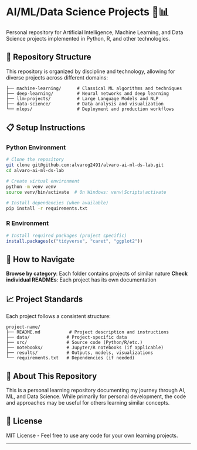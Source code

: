 # AI/ML/Data Science Projects 🤖📊

Personal repository for Artificial Intelligence, Machine Learning, and Data Science projects implemented in Python, R, and other technologies.

## 📁 Repository Structure

This repository is organized by discipline and technology, allowing for diverse projects across different domains:

```
├── machine-learning/      # Classical ML algorithms and techniques
├── deep-learning/         # Neural networks and deep learning
├── llm-projects/          # Large Language Models and NLP
├── data-science/          # Data analysis and visualization
└── mlops/                 # Deployment and production workflows
```

## 📋 Setup Instructions

### Python Environment
```bash
# Clone the repository
git clone git@github.com:alvarog2491/alvaro-ai-ml-ds-lab.git
cd alvaro-ai-ml-ds-lab

# Create virtual environment
python -m venv venv
source venv/bin/activate  # On Windows: venv\Scripts\activate

# Install dependencies (when available)
pip install -r requirements.txt
```

### R Environment
```r
# Install required packages (project specific)
install.packages(c("tidyverse", "caret", "ggplot2"))
```

## 🚀 How to Navigate

**Browse by category**: Each folder contains projects of similar nature
**Check individual READMEs**: Each project has its own documentation

## 📈 Project Standards

Each project follows a consistent structure:
```
project-name/
├── README.md           # Project description and instructions
├── data/              # Project-specific data
├── src/               # Source code (Python/R/etc.)
├── notebooks/         # Jupyter/R notebooks (if applicable)
├── results/           # Outputs, models, visualizations
└── requirements.txt   # Dependencies (if needed)
```

## 🤝 About This Repository

This is a personal learning repository documenting my journey through AI, ML, and Data Science. While primarily for personal development, the code and approaches may be useful for others learning similar concepts.

## 📄 License

MIT License - Feel free to use any code for your own learning projects.

---